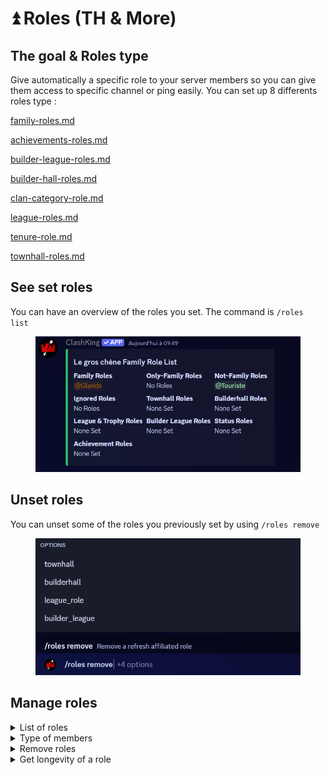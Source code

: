 # ⏫ Roles (TH & More)

## The goal & Roles type

Give automatically a specific role to your server members so you can give them access to specific channel or ping easily. You can set up 8 differents roles type :&#x20;

[family-roles.md](family-roles.md "mention")

[achievements-roles.md](achievements-roles.md "mention")

[builder-league-roles.md](builder-league-roles.md "mention")

[builder-hall-roles.md](builder-hall-roles.md "mention")

[clan-category-role.md](clan-category-role.md "mention")

[league-roles.md](league-roles.md "mention")

[tenure-role.md](tenure-role.md "mention")

[townhall-roles.md](townhall-roles.md "mention")



## See set roles

You can have an overview of the roles you set. The command is `/roles list`

<figure><img src="../../.gitbook/assets/image (6).png" alt=""><figcaption></figcaption></figure>

## Unset roles

You can unset some of the roles you previously set by using `/roles remove`

<figure><img src="../../.gitbook/assets/image (42).png" alt=""><figcaption></figcaption></figure>

## Manage roles

<details>

<summary>List of roles</summary>

See which roles are set with `/roles list`

![](<../../.gitbook/assets/image (18) (1).png>)

</details>

<details>

<summary>Type of members</summary>

Set type of server members who will get the roles you set with`/roles family {type} {add} {remove}`

![](<../../.gitbook/assets/image (17) (1).png>)

</details>

<details>

<summary>Remove roles</summary>

`/roles remove`

</details>

<details>

<summary>Get longevity of a role</summary>

`/roles status` tells you when you set a role.

</details>
